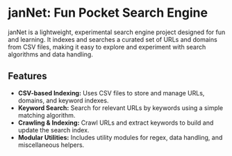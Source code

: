 # janNet: Fun Pocket Search Engine

janNet is a lightweight, experimental search engine project designed for fun and learning. It indexes and searches a curated set of URLs and domains from CSV files, making it easy to explore and experiment with search algorithms and data handling.

## Features

- **CSV-based Indexing:** Uses CSV files to store and manage URLs, domains, and keyword indexes.
- **Keyword Search:** Search for relevant URLs by keywords using a simple matching algorithm.
- **Crawling & Indexing:** Crawl URLs and extract keywords to build and update the search index.
- **Modular Utilities:** Includes utility modules for regex, data handling, and miscellaneous helpers.

